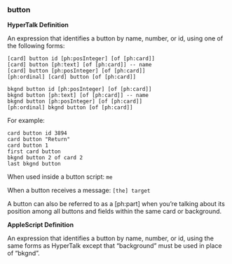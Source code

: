 ### button

<b>HyperTalk Definition</b>

An expression that identifies a button by name, number, or id, using one of the following forms:

```
[card] button id [ph:posInteger] [of [ph:card]]
[card] button [ph:text] [of [ph:card]] -- name
[card] button [ph:posInteger] [of [ph:card]]
[ph:ordinal] [card] button [of [ph:card]]

bkgnd button id [ph:posInteger] [of [ph:card]]
bkgnd button [ph:text] [of [ph:card]] -- name
bkgnd button [ph:posInteger] [of [ph:card]]
[ph:ordinal] bkgnd button [of [ph:card]]
```

For example:

```
card button id 3894
card button "Return"
card button 1
first card button
bkgnd button 2 of card 2
last bkgnd button
```

When used inside a button script: `me`

When a button receives a message: `[the] target`

A button can also be referred to as a [ph:part] when you’re talking about its position among all buttons and fields within the same card or background.

<b>AppleScript Definition</b>

An expression that identifies a button by name, number, or id, using the same forms as HyperTalk except that “background” must be used in place of “bkgnd”.
